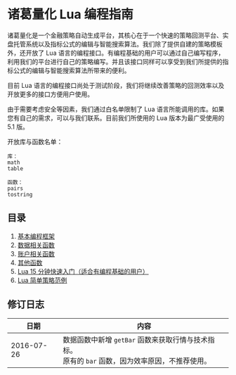 # 诸葛量化 Lua 编程指南
诸葛量化是一个金融策略自动生成平台，其核心在于一个快速的策略回测平台、实盘托管系统以及指标公式的编辑与智能搜索算法。我们除了提供自建的策略模板外，还开放了 Lua 语言的编程接口。有编程基础的用户可以通过自己编写程序，利用我们的平台进行自己的策略编写。并且该接口同样可以享受到我们所提供的指标公式的编辑与智能搜索算法所带来的便利。

目前 Lua 语言的编程接口尚处于测试阶段，我们将继续改善策略的回测效率以及开放更多的接口方便用户使用。

由于需要考虑安全等因素，我们通过白名单限制了 Lua 语言所能调用的库。如果您有自己的需求，可以与我们联系。目前我们所使用的 Lua 版本为最广受使用的 5.1 版。

开放库与函数名单：
```
库：
math
table

函数：
pairs
tostring
```

## 目录
1. [基本编程框架](frame.md)
2. [数据相关函数](data_functions.md)
3. [账户相关函数](account_functions.md)
4. [其他函数](other_functions.md)
5. [Lua 15 分钟快速入门（适合有编程基础的用户）](lua_15min.md)
6. [Lua 简单策略范例](lua-简单策略.md)

## 修订日志
| 日期 | 内容 |
| -- | -- |
| 2016-07-26 | 数据函数中新增 `getBar` 函数来获取行情与技术指标。<br/>原有的 `bar` 函数，因为效率原因，不推荐使用。 |
